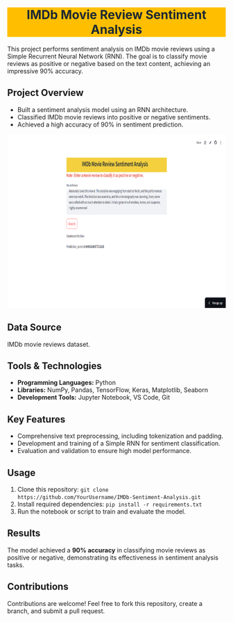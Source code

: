 
<h1 style="color: #1c2833; background-color: #FFBF00 ;text-align: center;font-weight: bold;">IMDb Movie Review Sentiment Analysis</h1>
<p>
    This project performs sentiment analysis on IMDb movie reviews using a Simple Recurrent Neural Network (RNN). 
    The goal is to classify movie reviews as positive or negative based on the text content, achieving an impressive 90% accuracy.
</p>

<h2>Project Overview</h2>
<ul>
    <li>Built a sentiment analysis model using an RNN architecture.</li>
    <li>Classified IMDb movie reviews into positive or negative sentiments.</li>
    <li>Achieved a high accuracy of 90% in sentiment prediction.</li>
</ul>

<img src="img1.png" alt="Sentiment Analysis Visualization" width="800" height="400">

<h2>Data Source</h2>
<p>
    IMDb movie reviews dataset.
</p>

<h2>Tools & Technologies</h2>
<ul>
    <li><strong>Programming Languages:</strong> Python</li>
    <li><strong>Libraries:</strong> NumPy, Pandas, TensorFlow, Keras, Matplotlib, Seaborn</li>
    <li><strong>Development Tools:</strong> Jupyter Notebook, VS Code, Git</li>
</ul>

<h2>Key Features</h2>
<ul>
    <li>Comprehensive text preprocessing, including tokenization and padding.</li>
    <li>Development and training of a Simple RNN for sentiment classification.</li>
    <li>Evaluation and validation to ensure high model performance.</li>
</ul>

<h2>Usage</h2>
<ol>
    <li>Clone this repository: <code>git clone https://github.com/YourUsername/IMDb-Sentiment-Analysis.git</code></li>
    <li>Install required dependencies: <code>pip install -r requirements.txt</code></li>
    <li>Run the notebook or script to train and evaluate the model.</li>
</ol>

<h2>Results</h2>
<p>
    The model achieved a <strong>90% accuracy</strong> in classifying movie reviews as positive or negative, 
    demonstrating its effectiveness in sentiment analysis tasks.
</p>

<h2>Contributions</h2>
<p>
    Contributions are welcome! Feel free to fork this repository, create a branch, and submit a pull request.
</p>



